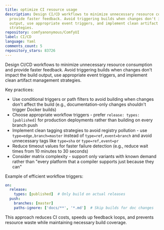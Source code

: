 ```yaml
---
title: optimize CI resource usage
description: Design CI/CD workflows to minimize unnecessary resource consumption and
  provide faster feedback. Avoid triggering builds when changes don't impact the build
  output, use appropriate event triggers, and implement clean artifact management
  strategies.
repository: comfyanonymous/ComfyUI
label: CI/CD
language: Yaml
comments_count: 5
repository_stars: 83726
---
```


Design CI/CD workflows to minimize unnecessary resource consumption and provide faster feedback. Avoid triggering builds when changes don't impact the build output, use appropriate event triggers, and implement clean artifact management strategies.

Key practices:
- Use conditional triggers or path filters to avoid building when changes don't affect the build (e.g., documentation-only changes shouldn't trigger Docker builds)
- Choose appropriate workflow triggers - prefer `release: types: [published]` for production deployments rather than building on every branch push
- Implement clean tagging strategies to avoid registry pollution - use `type=edge,branch=master` instead of `type=ref,event=branch` and avoid unnecessary tags like `type=sha` or `type=ref,event=pr`
- Reduce timeout values for faster failure detection (e.g., reduce wait times from 10 minutes to 30 seconds)
- Consider matrix complexity - support only variants with known demand rather than "every platform that a compiler supports just because they can"

Example of efficient workflow triggers:
```yaml
on:
  release:
    types: [published]  # Only build on actual releases
  push:
    branches: [master]
    paths-ignore: ['docs/**', '*.md']  # Skip builds for doc changes
```

This approach reduces CI costs, speeds up feedback loops, and prevents resource waste while maintaining necessary build coverage.